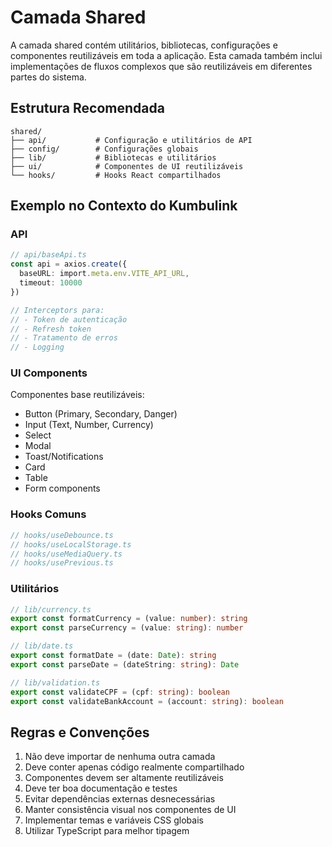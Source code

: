 # Camada Shared

A camada shared contém utilitários, bibliotecas, configurações e componentes reutilizáveis em toda a aplicação. Esta camada também inclui implementações de fluxos complexos que são reutilizáveis em diferentes partes do sistema.

## Estrutura Recomendada

```
shared/
├── api/           # Configuração e utilitários de API
├── config/        # Configurações globais
├── lib/           # Bibliotecas e utilitários
├── ui/            # Componentes de UI reutilizáveis
└── hooks/         # Hooks React compartilhados
```

## Exemplo no Contexto do Kumbulink

### API

```typescript
// api/baseApi.ts
const api = axios.create({
  baseURL: import.meta.env.VITE_API_URL,
  timeout: 10000
})

// Interceptors para:
// - Token de autenticação
// - Refresh token
// - Tratamento de erros
// - Logging
```

### UI Components

Componentes base reutilizáveis:

- Button (Primary, Secondary, Danger)
- Input (Text, Number, Currency)
- Select
- Modal
- Toast/Notifications
- Card
- Table
- Form components

### Hooks Comuns

```typescript
// hooks/useDebounce.ts
// hooks/useLocalStorage.ts
// hooks/useMediaQuery.ts
// hooks/usePrevious.ts
```

### Utilitários

```typescript
// lib/currency.ts
export const formatCurrency = (value: number): string
export const parseCurrency = (value: string): number

// lib/date.ts
export const formatDate = (date: Date): string
export const parseDate = (dateString: string): Date

// lib/validation.ts
export const validateCPF = (cpf: string): boolean
export const validateBankAccount = (account: string): boolean
```

## Regras e Convenções

1. Não deve importar de nenhuma outra camada
2. Deve conter apenas código realmente compartilhado
3. Componentes devem ser altamente reutilizáveis
4. Deve ter boa documentação e testes
5. Evitar dependências externas desnecessárias
6. Manter consistência visual nos componentes de UI
7. Implementar temas e variáveis CSS globais
8. Utilizar TypeScript para melhor tipagem
